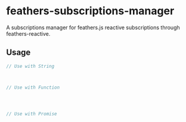 # feathers-subscriptions-manager
A subscriptions manager for feathers.js reactive subscriptions through feathers-reactive.

## Usage


```js
// Use with String



// Use with Function




// Use with Promise




```

